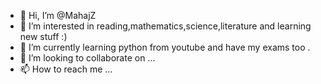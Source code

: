 - 👋 Hi, I’m @MahajZ
- 👀 I’m interested in reading,mathematics,science,literature and learning new stuff :)
- 🌱 I’m currently learning python from youtube and have my exams too .
- 💞️ I’m looking to collaborate on ...
- 📫 How to reach me ...

<!---
MahajZ/MahajZ is a ✨ special ✨ repository because its `README.md` (this file) appears on your GitHub profile.
You can click the Preview link to take a look at your changes.
--->
